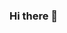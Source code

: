 ### Hi there 👋

<!--
**taioh/taioh** is a ✨ _special_ ✨ repository because its `README.md` (this file) appears on your GitHub profile.

Here are some ideas to get you started:

- 🔭 I’m currently working on watch kimetsu no yaiba
- 🌱 I’m currently learning info
- 👯 I’m looking to collaborate on no one
- 🤔 I’m looking for help with english
- 💬 Ask me about anime
- 📫 How to reach me on foot
- 😄 Pronouns: he 
- ⚡ Fun fact i love anime 
-->
